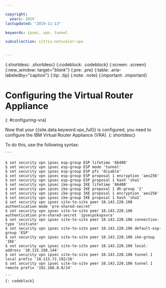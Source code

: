 ```yaml
---

copyright:
  years: 2019
lastupdated: "2019-11-13"

keywords: ipsec, vpn, tunnel

subcollection: citrix-netscaler-vpx


---
```


{:shortdesc: .shortdesc}
{:codeblock: .codeblock}
{:screen: .screen}
{:new_window: target="_blank_"}
{:pre: .pre}
{:table: .aria-labeledby="caption"}
{:tip: .tip}
{:note: .note}
{:important: .important}

# Configuring the Virtual Router Appliance
{: #configuring-vra}

Now that your {{site.data.keyword.vpx_full}} is configured, you need to configure the IBM Virtual Router Appliance (VRA).
{: shortdesc}

To do this, use the following syntax:

    ```
  
    $ set security vpn ipsec esp-group ESP lifetime '86400'
    $ set security vpn ipsec esp-group ESP mode 'tunnel'
    $ set security vpn ipsec esp-group ESP pfs 'disable'
    $ set security vpn ipsec esp-group ESP proposal 1 encryption 'aes256'
    $ set security vpn ipsec esp-group ESP proposal 1 hash 'sha1'
    $ set security vpn ipsec ike-group IKE lifetime '86400'
    $ set security vpn ipsec ike-group IKE proposal 1 dh-group '2'
    $ set security vpn ipsec ike-group IKE proposal 1 encryption 'aes256'
    $ set security vpn ipsec ike-group IKE proposal 1 hash 'sha1'
    $ set security vpn ipsec site-to-site peer 10.143.220.106 authentication mode 'pre-shared-secret'
    $ set security vpn ipsec site-to-site peer 10.143.220.106 authentication pre-shared-secret 'ipsecpskvpxvra'
    $ set security vpn ipsec site-to-site peer 10.143.220.106 connection-type 'initiate'
    $ set security vpn ipsec site-to-site peer 10.143.220.106 default-esp-group 'ESP'
    $ set security vpn ipsec site-to-site peer 10.143.220.106 ike-group 'IKE'
    $ set security vpn ipsec site-to-site peer 10.143.220.106 local-address '10.115.168.144'
    $ set security vpn ipsec site-to-site peer 10.143.220.106 tunnel 1 local prefix '10.115.72.192/26'
    $ set security vpn ipsec site-to-site peer 10.143.220.106 tunnel 1 remote prefix '192.168.0.0/24'

    ```
    {: codeblock}
